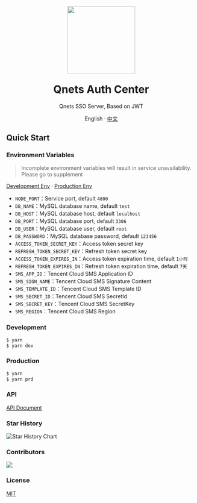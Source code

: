<div align="center"><a name="readme-top"></a>
<img height="180" src="https://cdn.qnets.cn/logo.svg" />
<h1 style="margin-top: 1.5rem">Qnets Auth Center</h1>

Qnets SSO Server, Based on JWT

English · [中文](./README-zh_CN.md)

</div>

## Quick Start

### Environment Variables

> Incomplete environment variables will result in service unavailability. Please go to supplement

[Development Env](https://github.com/hzh11012/qnets-sso-koa2/tree/master/.env.development) ·
[Production Env](https://github.com/hzh11012/qnets-sso-koa2/tree/master/.env.production)

-   <code>NODE_PORT</code>：Service port, default <code>4800</code>
-   <code>DB_NAME</code>：MySQL database name, default <code>test</code>
-   <code>DB_HOST</code>：MySQL database host, default <code>localhost</code>
-   <code>DB_PORT</code>：MySQL database port, default <code>3306</code>
-   <code>DB_USER</code>：MySQL database user, default <code>root</code>
-   <code>DB_PASSWORD</code>：MySQL database password, default <code>123456</code>
-   <code>ACCESS_TOKEN_SECRET_KEY</code>：Access token secret key
-   <code>REFRESH_TOKEN_SECRET_KEY</code>：Refresh token secret key
-   <code>ACCESS_TOKEN_EXPIRES_IN</code>：Access token expiration time, default <code>1小时</code>
-   <code>REFRESH_TOKEN_EXPIRES_IN</code>：Refresh token expiration time, default <code>7天</code>
-   <code>SMS_APP_ID</code>：Tencent Cloud SMS Application ID
-   <code>SMS_SIGN_NAME</code>：Tencent Cloud SMS Signature Content
-   <code>SMS_TEMPLATE_ID</code>：Tencent Cloud SMS Template ID
-   <code>SMS_SECRET_ID</code>：Tencent Cloud SMS SecretId
-   <code>SMS_SECRET_KEY</code>：Tencent Cloud SMS SecretKey
-   <code>SMS_REGION</code>：Tencent Cloud SMS Region

### Development

```bash
$ yarn
$ yarn dev
```

### Production

```bash
$ yarn
$ yarn prd
```

### API

[API Document](https://github.com/hzh11012/qnets-sso-koa2/tree/master/doc)

### Star History

![Star History Chart](https://api.star-history.com/svg?repos=hzh11012/qnets-sso-koa2&type=Date)

### Contributors

<a href="https://github.com/hzh11012/qnets-sso-koa2/graphs/contributors">
    <img src="https://contrib.rocks/image?repo=hzh11012/qnets-sso-koa2" />
</a>

### License

[MIT](https://github.com/hzh11012/qnets-sso-koa2/blob/master/LICENSE)
